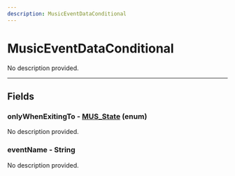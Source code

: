 ```yaml
---
description: MusicEventDataConditional
---
```


# MusicEventDataConditional

No description provided.

***

## Fields

### onlyWhenExitingTo - [MUS_State](../enum-types.md#mus_state) (enum)

No description provided.

### eventName - String

No description provided.
